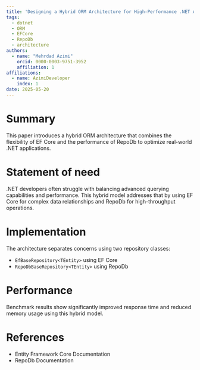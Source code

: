```yaml
---
title: 'Designing a Hybrid ORM Architecture for High-Performance .NET Applications'
tags:
  - dotnet
  - ORM
  - EFCore
  - RepoDb
  - architecture
authors:
  - name: "Mehrdad Azimi"
    orcid: 0000-0003-9751-3952
    affiliation: 1
affiliations:
  - name: AzimiDeveloper
    index: 1
date: 2025-05-20
---
```


# Summary

This paper introduces a hybrid ORM architecture that combines the flexibility of EF Core and the performance of RepoDb to optimize real-world .NET applications.

# Statement of need

.NET developers often struggle with balancing advanced querying capabilities and performance. This hybrid model addresses that by using EF Core for complex data relationships and RepoDb for high-throughput operations.

# Implementation

The architecture separates concerns using two repository classes:
- `EfBaseRepository<TEntity>` using EF Core
- `RepoDbBaseRepository<TEntity>` using RepoDb

# Performance

Benchmark results show significantly improved response time and reduced memory usage using this hybrid model.

# References

- Entity Framework Core Documentation
- RepoDb Documentation
